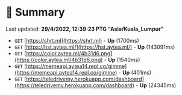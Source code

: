 # 📖 Summary
Last updated: **29/4/2022, 12:39:23 PTG "Asia/Kuala_Lumpur"**

- `GET` [https://shrt.ml](https://shrt.ml) - **Up** (1700ms)
- `GET` [https://hst.aytea.ml/](https://hst.aytea.ml/) - **Up** (143091ms)
- `GET` [https://color.aytea.ml/4b31d6.png](https://color.aytea.ml/4b31d6.png) - **Up** (1540ms)
- `GET` [https://memeapi.aytea14.repl.co/gimme](https://memeapi.aytea14.repl.co/gimme) - **Up** (401ms)
- `GET` [https://teledrivemy.herokuapp.com/dashboard](https://teledrivemy.herokuapp.com/dashboard) - **Up** (24345ms)
